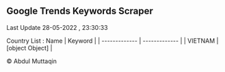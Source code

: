 

## Google Trends Keywords Scraper 
 
Last Update 28-05-2022 , 23:30:33

Country List :
 Name  | Keyword |
| ------------- | ------------- |
| VIETNAM | [object Object] |



© Abdul Muttaqin 
